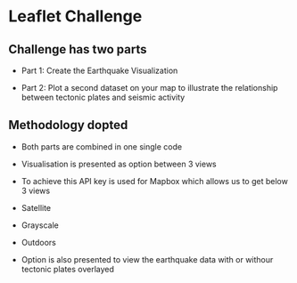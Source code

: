 # Leaflet Challenge

## Challenge has two parts

* Part 1: Create the Earthquake Visualization

* Part 2: Plot a second dataset on your map to illustrate the relationship between tectonic plates and seismic activity

## Methodology dopted

* Both parts are combined in one single code

* Visualisation is presented as option between 3 views

* To achieve this API key is used for Mapbox which allows us to get below 3 views

* Satellite

* Grayscale

* Outdoors

* Option is also presented to view the earthquake data with or withour tectonic plates overlayed 



